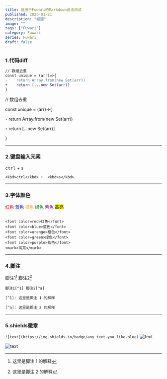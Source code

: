 ```yaml
---
title: 适用于Fuwari的Markdown语法测试
published: 2025-01-21
description: "如题"
image: ""
tags: ["Fuwari"]
category: Fuwari
series: Fuwari
draft: false
---
```


### 1.代码diff
``` diff
// 数组去重
const unique = (arr)=>{
-    return Array.from(new Set(arr))
+    return [...new Set(arr)]
}
```

// 数组去重

const unique = (arr)=>{

`-`	 return Array.from(new Set(arr))

`+`  return [...new Set(arr)]

}

---
### 2.键盘输入元素
<kbd>ctrl</kbd> +  <kbd>s</kbd>

`<kbd>ctrl</kbd> +  <kbd>s</kbd>`

---
### 3.字体颜色
<font color=red>红色</font>
<font color=blue>蓝色</font>
<font color=orange>橙色</font>
<font color=green>绿色</font>
<font color=purple>紫色</font>
<mark>高亮</mark> 
```

<font color=red>红色</font>
<font color=blue>蓝色</font>
<font color=orange>橙色</font>
<font color=green>绿色</font>
<font color=purple>紫色</font>
<mark>高亮</mark> 
```
---
### 4.脚注
脚注1[^1] 脚注2[^a]

[^1]: 这里是脚注 1 的解释

[^a]: 这里是脚注 2 的解释
```
脚注1[^1] 脚注2[^a]

[^1]: 这里是脚注 1 的解释

[^a]: 这里是脚注 2 的解释
```
---
### 5.shields徽章
`![text](https://img.shields.io/badge/any_text-you_like-blue)`
![text](https://img.shields.io/badge/any_text-you_like-blue)

![text](https://img.shields.io/badge/Genshin-luanch)

<script type="text/javascript">function runtime(){const t=new Date("01/15/2025 08:00:00"),n=new Date,s=n-t,e=Math.floor(s/1e3),o=Math.floor(e/86400),i=Math.floor(e%86400/3600),a=Math.floor(e%3600/60),r=e%60;document.getElementById("runningtime").innerHTML=`距离文章上次编辑: ${o}天${i}小时${a}分${r}秒 `}setInterval(runtime,1e3)</script>
<div class="transition text-50 text-sm text-center hidden md:block"><p id="runningtime"> </p></div>
